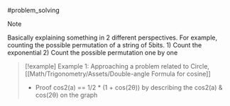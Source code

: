 #problem_solving 
>[!note]
>Basically explaining something in 2 different perspectives. For example, counting the possible permutation of a string of 5bits. 1) Count the exponential 2) Count the possible permutation one by one


>[!example] Example 1: Approaching a problem related to Circle,  [[Math/Trigonometry/Assets/Double-angle Formula for cosine]]
>- Proof cos2(a) == 1/2 * (1 + cos(2θ)) by describing the cos2(a) &  cos(2θ) on the graph 